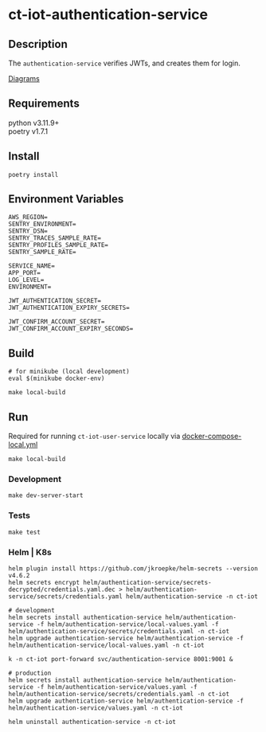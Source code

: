 # ct-iot-authentication-service

## Description
The `authentication-service` verifies JWTs, and creates them for login.

[Diagrams](./docs/diagrams)

## Requirements
python v3.11.9+  
poetry v1.7.1

## Install
```
poetry install
```

## Environment Variables
```
AWS_REGION=
SENTRY_ENVIRONMENT=
SENTRY_DSN=
SENTRY_TRACES_SAMPLE_RATE=
SENTRY_PROFILES_SAMPLE_RATE=
SENTRY_SAMPLE_RATE=

SERVICE_NAME=
APP_PORT=
LOG_LEVEL=
ENVIRONMENT=

JWT_AUTHENTICATION_SECRET=
JWT_AUTHENTICATION_EXPIRY_SECRETS=

JWT_CONFIRM_ACCOUNT_SECRET=
JWT_CONFIRM_ACCOUNT_EXPIRY_SECONDS=
```

## Build
```
# for minikube (local development)
eval $(minikube docker-env)

make local-build
```

## Run
Required for running `ct-iot-user-service` locally via [docker-compose-local.yml](https://github.com/darrylmorton/ct-iot-user-service/blob/main/docker-compose-local.yml)
```
make local-build
```

### Development
```
make dev-server-start
```

### Tests
```
make test
```

### Helm | K8s 
```
helm plugin install https://github.com/jkroepke/helm-secrets --version v4.6.2
helm secrets encrypt helm/authentication-service/secrets-decrypted/credentials.yaml.dec > helm/authentication-service/secrets/credentials.yaml helm/authentication-service -n ct-iot

# development
helm secrets install authentication-service helm/authentication-service -f helm/authentication-service/local-values.yaml -f helm/authentication-service/secrets/credentials.yaml -n ct-iot
helm upgrade authentication-service helm/authentication-service -f helm/authentication-service/local-values.yaml -n ct-iot

k -n ct-iot port-forward svc/authentication-service 8001:9001 &

# production
helm secrets install authentication-service helm/authentication-service -f helm/authentication-service/values.yaml -f helm/authentication-service/secrets/credentials.yaml -n ct-iot
helm upgrade authentication-service helm/authentication-service -f helm/authentication-service/values.yaml -n ct-iot

helm uninstall authentication-service -n ct-iot
```
